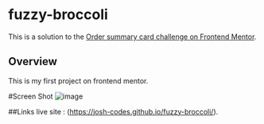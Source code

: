 # fuzzy-broccoli
This is a solution to the [Order summary card challenge on Frontend Mentor](https://www.frontendmentor.io/challenges/order-summary-component-QlPmajDUj).

## Overview
This is my first project on frontend mentor. 


#Screen Shot
![image](https://github.com/Josh-codes/fuzzy-broccoli/assets/137602087/41fe19fe-7cce-4101-852a-a0a749ba346e)

##Links
live site : (https://josh-codes.github.io/fuzzy-broccoli/).
